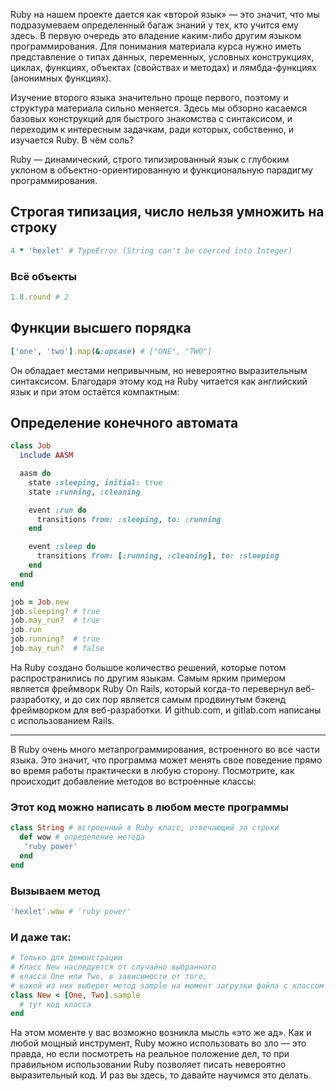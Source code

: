 Ruby на нашем проекте дается как «второй язык» — это значит, что мы подразумеваем определенный багаж знаний у тех, кто учится ему здесь. В первую очередь это владение каким-либо другим языком программирования. Для понимания материала курса нужно иметь представление о типах данных, переменных, условных конструкциях, циклах, функциях, объектах (свойствах и методах) и лямбда-функциях (анонимных функциях).

Изучение второго языка значительно проще первого, поэтому и структура материала сильно меняется. Здесь мы обзорно касаемся базовых конструкций для быстрого знакомства с синтаксисом, и переходим к интересным задачкам, ради которых, собственно, и изучается Ruby.
В чём соль?

Ruby — динамический, строго типизированный язык с глубоким уклоном в объектно-ориентированную и функциональную парадигму программирования.

## Строгая типизация, число нельзя умножить на строку

```ruby
4 * 'hexlet' # TypeError (String can't be coerced into Integer)
```

### Всё объекты

```ruby
1.8.round # 2
```

## Функции высшего порядка

```ruby
['one', 'two'].map(&:upcase) # ["ONE", "TWO"]
```

Он обладает местами непривычным, но невероятно выразительным синтаксисом. Благодаря этому код на Ruby читается как английский язык и при этом остаётся компактным:

## Определение конечного автомата

```ruby
class Job
  include AASM

  aasm do
    state :sleeping, initial: true
    state :running, :cleaning

    event :run do
      transitions from: :sleeping, to: :running
    end

    event :sleep do
      transitions from: [:running, :cleaning], to: :sleeping
    end
  end
end

job = Job.new
job.sleeping? # true
job.may_run?  # true
job.run
job.running?  # true
job.may_run?  # false
```

На Ruby создано большое количество решений, которые потом распространились по другим языкам. Самым ярким примером является фреймворк Ruby On Rails, который когда-то перевернул веб-разработку, и до сих пор является самым продвинутым бэкенд фреймворком для веб-разработки. И github.com, и gitlab.com написаны с использованием Rails.

---

В Ruby очень много метапрограммирования, встроенного во все части языка. Это значит, что программа может менять свое поведение прямо во время работы практически в любую сторону. Посмотрите, как происходит добавление методов во встроенные классы:

### Этот код можно написать в любом месте программы

```ruby
class String # встроенный в Ruby класс, отвечающий за строки
  def wow # определение метода
   'ruby power'
  end
end
```

### Вызываем метод

```ruby
'hexlet'.wow # 'ruby power'
```

### И даже так:

```ruby
# Только для демонстрации
# Класс New наследуется от случайно выбранного
# класса One или Two, в зависимости от того,
# какой из них выберет метод sample на момент загрузки файла с классом
class New < [One, Two].sample
  # тут код класса
end
```

На этом моменте у вас возможно возникла мысль «это же ад». Как и любой мощный инструмент, Ruby можно использовать во зло — это правда, но если посмотреть на реальное положение дел, то при правильном использовании Ruby позволяет писать невероятно выразительный код. И раз вы здесь, то давайте научимся это делать.
